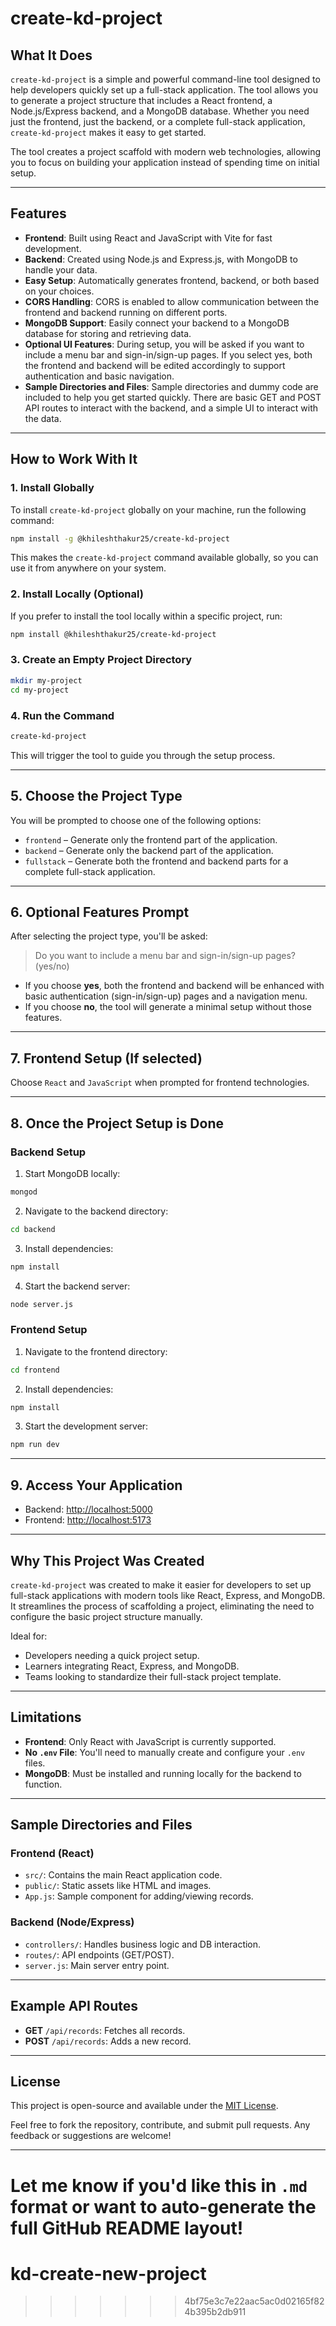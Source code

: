 # create-kd-project

## What It Does

`create-kd-project` is a simple and powerful command-line tool designed to help developers quickly set up a full-stack application. The tool allows you to generate a project structure that includes a React frontend, a Node.js/Express backend, and a MongoDB database. Whether you need just the frontend, just the backend, or a complete full-stack application, `create-kd-project` makes it easy to get started.

The tool creates a project scaffold with modern web technologies, allowing you to focus on building your application instead of spending time on initial setup.

---

## Features

* **Frontend**: Built using React and JavaScript with Vite for fast development.
* **Backend**: Created using Node.js and Express.js, with MongoDB to handle your data.
* **Easy Setup**: Automatically generates frontend, backend, or both based on your choices.
* **CORS Handling**: CORS is enabled to allow communication between the frontend and backend running on different ports.
* **MongoDB Support**: Easily connect your backend to a MongoDB database for storing and retrieving data.
* **Optional UI Features**: During setup, you will be asked if you want to include a menu bar and sign-in/sign-up pages. If you select yes, both the frontend and backend will be edited accordingly to support authentication and basic navigation.
* **Sample Directories and Files**: Sample directories and dummy code are included to help you get started quickly. There are basic GET and POST API routes to interact with the backend, and a simple UI to interact with the data.

---

## How to Work With It

### 1. Install Globally

To install `create-kd-project` globally on your machine, run the following command:

```bash
npm install -g @khileshthakur25/create-kd-project
```

This makes the `create-kd-project` command available globally, so you can use it from anywhere on your system.

### 2. Install Locally (Optional)

If you prefer to install the tool locally within a specific project, run:

```bash
npm install @khileshthakur25/create-kd-project
```

### 3. Create an Empty Project Directory

```bash
mkdir my-project
cd my-project
```

### 4. Run the Command

```bash
create-kd-project
```

This will trigger the tool to guide you through the setup process.

---

## 5. Choose the Project Type

You will be prompted to choose one of the following options:

* `frontend` – Generate only the frontend part of the application.
* `backend` – Generate only the backend part of the application.
* `fullstack` – Generate both the frontend and backend parts for a complete full-stack application.

---

## 6. Optional Features Prompt

After selecting the project type, you'll be asked:

> Do you want to include a menu bar and sign-in/sign-up pages? (yes/no)

* If you choose **yes**, both the frontend and backend will be enhanced with basic authentication (sign-in/sign-up) pages and a navigation menu.
* If you choose **no**, the tool will generate a minimal setup without those features.

---

## 7. Frontend Setup (If selected)

Choose `React` and `JavaScript` when prompted for frontend technologies.

---

## 8. Once the Project Setup is Done

### Backend Setup

1. Start MongoDB locally:

```bash
mongod
```

2. Navigate to the backend directory:

```bash
cd backend
```

3. Install dependencies:

```bash
npm install
```

4. Start the backend server:

```bash
node server.js
```

### Frontend Setup

1. Navigate to the frontend directory:

```bash
cd frontend
```

2. Install dependencies:

```bash
npm install
```

3. Start the development server:

```bash
npm run dev
```

---

## 9. Access Your Application

* Backend: [http://localhost:5000](http://localhost:5000)
* Frontend: [http://localhost:5173](http://localhost:5173)

---

## Why This Project Was Created

`create-kd-project` was created to make it easier for developers to set up full-stack applications with modern tools like React, Express, and MongoDB. It streamlines the process of scaffolding a project, eliminating the need to configure the basic project structure manually.

Ideal for:

* Developers needing a quick project setup.
* Learners integrating React, Express, and MongoDB.
* Teams looking to standardize their full-stack project template.

---

## Limitations

* **Frontend**: Only React with JavaScript is currently supported.
* **No `.env` File**: You'll need to manually create and configure your `.env` files.
* **MongoDB**: Must be installed and running locally for the backend to function.

---

## Sample Directories and Files

### Frontend (React)

* `src/`: Contains the main React application code.
* `public/`: Static assets like HTML and images.
* `App.js`: Sample component for adding/viewing records.

### Backend (Node/Express)

* `controllers/`: Handles business logic and DB interaction.
* `routes/`: API endpoints (GET/POST).
* `server.js`: Main server entry point.

---

## Example API Routes

* **GET** `/api/records`: Fetches all records.
* **POST** `/api/records`: Adds a new record.

---

## License

This project is open-source and available under the [MIT License](LICENSE).

Feel free to fork the repository, contribute, and submit pull requests. Any feedback or suggestions are welcome!

---

Let me know if you'd like this in `.md` format or want to auto-generate the full GitHub README layout!
=======
# kd-create-new-project
>>>>>>> 4bf75e3c7e22aac5ac0d02165f824b395b2db911
